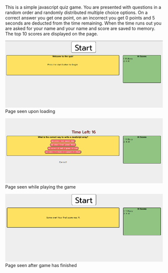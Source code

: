 This is a simple javascript quiz game. 
You are presented with questions in a random order and randomly distributed multiple choice options.
On a correct answer you get one point, on an incorrect you get 0 points and 5 seconds are deducted from the time remaining.
When the time runs out you are asked for your name and your name and score are saved to memory. The top 10 scores are displayed on the page.


![intro page](./assets/images/onload.png)
Page seen upon loading



![in game](./assets/images/ingame.png)
Page seen while playing the game


![game over](./assets/images/finished.png)
Page seen after game has finished
